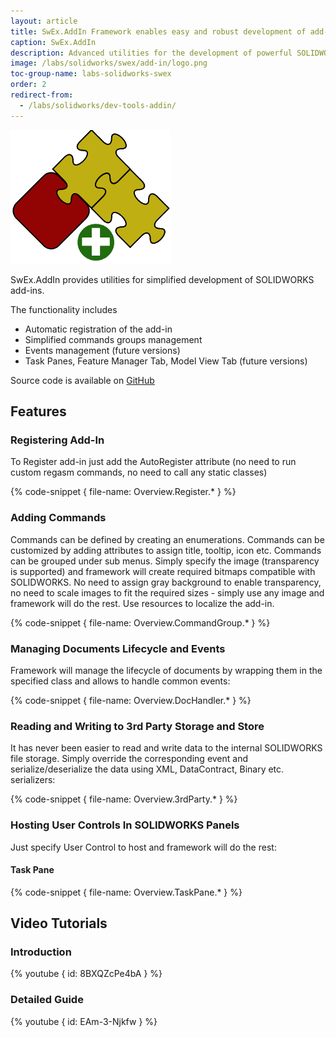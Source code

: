 ```yaml
---
layout: article
title: SwEx.AddIn Framework enables easy and robust development of add-ins with SOLIDWORKS API
caption: SwEx.AddIn
description: Advanced utilities for the development of powerful SOLIDWORKS add-ins using SOLIDWORKS API in .NET (C# and VB.NET). Framework simplifies the creation and maintaining of commands and UI elements.
image: /labs/solidworks/swex/add-in/logo.png
toc-group-name: labs-solidworks-swex
order: 2
redirect-from:
  - /labs/solidworks/dev-tools-addin/
---
```

![SwEx.AddIn framework for SOLIDWORKS](logo.png)

SwEx.AddIn provides utilities for simplified development of SOLIDWORKS add-ins.

The functionality includes

* Automatic registration of the add-in
* Simplified commands groups management
* Events management (future versions)
* Task Panes, Feature Manager Tab, Model View Tab (future versions)

Source code is available on [GitHub](https://github.com/codestackdev/swex-addin)

## Features

### Registering Add-In

To Register add-in just add the AutoRegister attribute (no need to run custom regasm commands, no need to call any static classes)

{% code-snippet { file-name: Overview.Register.* } %}

### Adding Commands

Commands can be defined by creating an enumerations. Commands can be customized by adding attributes to assign title, tooltip, icon etc. Commands can be grouped under sub menus. Simply specify the image (transparency is supported) and framework will create required bitmaps compatible with SOLIDWORKS. No need to assign gray background to enable transparency, no need to scale images to fit the required sizes - simply use any image and framework will do the rest. Use resources to localize the add-in.

{% code-snippet { file-name: Overview.CommandGroup.* } %}

### Managing Documents Lifecycle and Events

Framework will manage the lifecycle of documents by wrapping them in the specified class and allows to handle common events:

{% code-snippet { file-name: Overview.DocHandler.* } %}

### Reading and Writing to 3rd Party Storage and Store

It has never been easier to read and write data to the internal SOLIDWORKS file storage. Simply override the corresponding event and serialize/deserialize the data using XML, DataContract, Binary etc. serializers:

{% code-snippet { file-name: Overview.3rdParty.* } %}

### Hosting User Controls In SOLIDWORKS Panels

Just specify User Control to host and framework will do the rest:

#### Task Pane

{% code-snippet { file-name: Overview.TaskPane.* } %}

## Video Tutorials

### Introduction

{% youtube { id: 8BXQZcPe4bA } %}

### Detailed Guide

{% youtube { id: EAm-3-Njkfw } %}